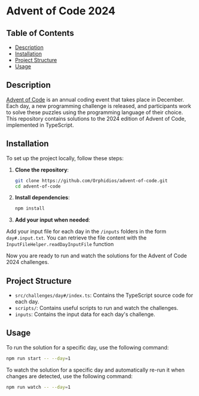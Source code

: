 # Advent of Code 2024

## Table of Contents
- [Description](#description)
- [Installation](#installation)
- [Project Structure](#project-structure)
- [Usage](#usage)

## Description

[Advent of Code](https://adventofcode.com/) is an annual coding event that takes place in December. Each day, a new programming challenge is released, and participants work to solve these puzzles using the programming language of their choice. This repository contains solutions to the 2024 edition of Advent of Code, implemented in TypeScript.

## Installation

To set up the project locally, follow these steps:

1. **Clone the repository**:
    ```bash
    git clone https://github.com/Orphidios/advent-of-code.git
    cd advent-of-code
    ```

2. **Install dependencies**:
    ```bash
    npm install
    ```

3. **Add your input when needed**:

Add your input file for each day in the `/inputs` folders in the form `day#.input.txt`.
You can retrieve the file content with the `InputFileHelper.readDayInputFile` function

Now you are ready to run and watch the solutions for the Advent of Code 2024 challenges.

## Project Structure

- `src/challenges/day#/index.ts`: Contains the TypeScript source code for each day.
- `scripts/`: Contains useful scripts to run and watch the challenges.
- `inputs`: Contains the input data for each day's challenge.

## Usage

To run the solution for a specific day, use the following command:

```bash
npm run start -- --day=1
```

To watch the solution for a specific day and automatically re-run it when changes are detected, use the following command:

```bash
npm run watch -- --day=1
```